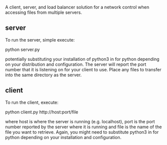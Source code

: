 A client, server, and load balancer solution for a network control when accessing files from multiple servers.

server
------

To run the server, simple execute:

  python server.py

potentially substituting your installation of python3 in for python depending
on your distribution and configuration.  The server will report the port 
number that it is listening on for your client to use.  Place any files to 
transfer into the same directory as the server.

client
------

To run the client, execute:

  python client.py http://host:port/file

where host is where the server is running (e.g. localhost), port is the port 
number reported by the server where it is running and file is the name of the 
file you want to retrieve.  Again, you might need to substitute python3 in for
python depending on your installation and configuration.

